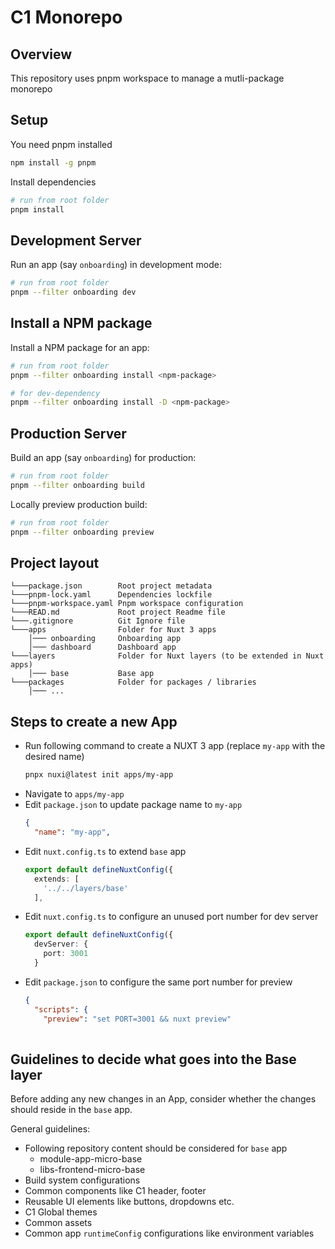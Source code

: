 # C1 Monorepo

## Overview
This repository uses pnpm workspace to manage a mutli-package monorepo


## Setup
You need pnpm installed
```bash
npm install -g pnpm
```
Install dependencies
```bash
# run from root folder
pnpm install
```
## Development Server

Run an app (say `onboarding`) in development mode:

```bash
# run from root folder
pnpm --filter onboarding dev
```

## Install a NPM package
Install a NPM package for an app:
```bash
# run from root folder
pnpm --filter onboarding install <npm-package>

# for dev-dependency
pnpm --filter onboarding install -D <npm-package>
```

## Production Server
Build an app (say `onboarding`) for production:
```bash
# run from root folder
pnpm --filter onboarding build
```
Locally preview production build:
```bash
# run from root folder
pnpm --filter onboarding preview
```

## Project layout

```
└───package.json        Root project metadata
└───pnpm-lock.yaml      Dependencies lockfile
└───pnpm-workspace.yaml Pnpm workspace configuration
└───READ.md             Root project Readme file
└───.gitignore          Git Ignore file
└───apps                Folder for Nuxt 3 apps
    │─── onboarding     Onboarding app
    │─── dashboard      Dashboard app
└───layers              Folder for Nuxt layers (to be extended in Nuxt apps)
    │─── base           Base app
└───packages            Folder for packages / libraries
    │─── ...
```

## Steps to create a new App
- Run following command to create a NUXT 3 app (replace `my-app` with the desired name)
  ```bash
  pnpx nuxi@latest init apps/my-app
  ```
- Navigate to `apps/my-app`
- Edit `package.json` to update package name to `my-app`
  ```json
  {
    "name": "my-app",    
  ```
- Edit `nuxt.config.ts` to extend `base` app
  ```ts
  export default defineNuxtConfig({
    extends: [
      '../../layers/base'
    ],
  ```
- Edit `nuxt.config.ts` to configure an unused port number for dev server
  ```ts
  export default defineNuxtConfig({ 
    devServer: {
      port: 3001
    }
  ```
- Edit `package.json` to configure the same port number for preview
  ```json
  {
    "scripts": {
      "preview": "set PORT=3001 && nuxt preview"
      
  ```
## Guidelines to decide what goes into the Base layer
Before adding any new changes in an App, consider whether the changes should reside in the `base` app.

General guidelines:
- Following repository content should be considered for `base` app
  - module-app-micro-base
  - libs-frontend-micro-base
- Build system configurations
- Common components like C1 header, footer
- Reusable UI elements like buttons, dropdowns etc.
- C1 Global themes
- Common assets
- Common app `runtimeConfig` configurations like environment variables